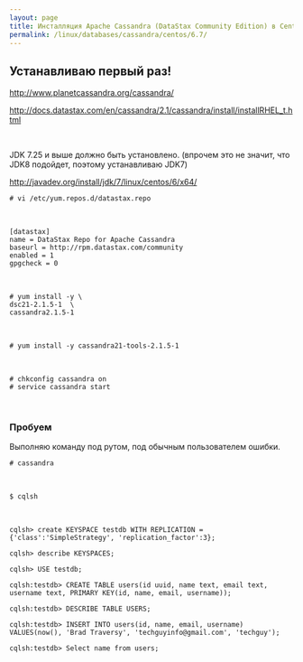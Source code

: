 ```yaml
---
layout: page
title: Инсталляция Apache Cassandra (DataStax Community Edition) в Centos 6.7
permalink: /linux/databases/cassandra/centos/6.7/
---
```


## Устанавливаю первый раз!

http://www.planetcassandra.org/cassandra/

http://docs.datastax.com/en/cassandra/2.1/cassandra/install/installRHEL_t.html


<br/>

JDK 7.25 и выше должно быть установлено. (впрочем это не значит, что JDK8 подойдет, поэтому устанавливаю JDK7)

http://javadev.org/install/jdk/7/linux/centos/6/x64/


    # vi /etc/yum.repos.d/datastax.repo

<br/>

    [datastax]
    name = DataStax Repo for Apache Cassandra
    baseurl = http://rpm.datastax.com/community
    enabled = 1
    gpgcheck = 0

<br/>

    # yum install -y \
    dsc21-2.1.5-1  \
    cassandra2.1.5-1

<br/>

    # yum install -y cassandra21-tools-2.1.5-1

<br/>

    # chkconfig cassandra on
    # service cassandra start

<br/>

### Пробуем

Выполняю команду под рутом, под обычным пользователем ошибки.

    # cassandra

<br/>

    $ cqlsh

<br/>


    cqlsh> create KEYSPACE testdb WITH REPLICATION = {'class':'SimpleStrategy', 'replication_factor':3};

    cqlsh> describe KEYSPACES;

    cqlsh> USE testdb;

    cqlsh:testdb> CREATE TABLE users(id uuid, name text, email text, username text, PRIMARY KEY(id, name, email, username));

    cqlsh:testdb> DESCRIBE TABLE USERS;

    cqlsh:testdb> INSERT INTO users(id, name, email, username) VALUES(now(), 'Brad Traversy', 'techguyinfo@gmail.com', 'techguy');

    cqlsh:testdb> Select name from users;
